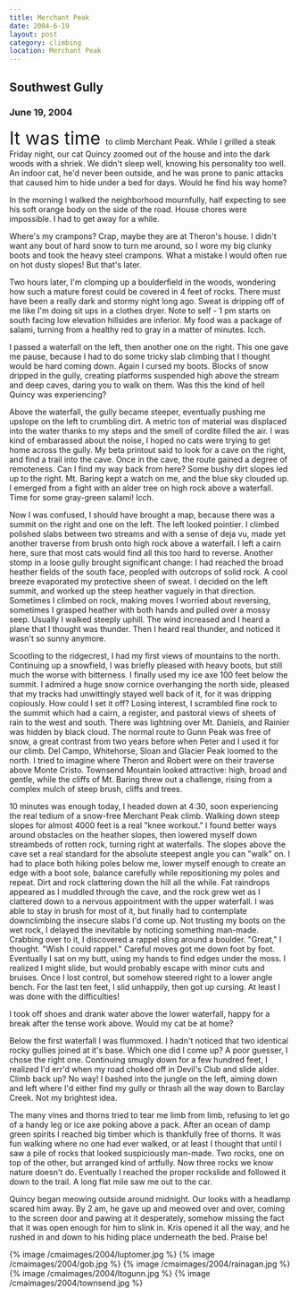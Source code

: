 ```yaml
---
title: Merchant Peak
date: 2004-6-19
layout: post
category: climbing
location: Merchant Peak
---
```


<h2>Southwest Gully</h2>
<h3>June 19, 2004</h3>


<p>
<font size=+3>It was time </font> to climb Merchant Peak. While I grilled a steak Friday night, our cat
Quincy zoomed out of the house and into the dark woods with a shriek. We didn't
sleep well, knowing his personality too well. An indoor cat, he'd never been
outside, and he was prone to panic attacks that caused him to hide under a bed
for days. Would he find his way home?
</p>
<p>
In the morning I walked the neighborhood mournfully, half expecting to see his
soft orange body on the side of the road. House chores were impossible. I had
to get away for a while.
</p>
<p>
Where's my crampons? Crap, maybe they are at Theron's house. I didn't want any bout
of hard snow to turn me around, so I wore my big clunky boots and took the heavy
steel crampons. What a mistake I would often rue on hot dusty slopes! But that's later.
</p>
<p>
Two hours later, I'm clomping up a boulderfield in the woods, wondering how
such a mature forest could be covered in 4 feet of rocks. There must have been
a really dark and stormy night long ago. Sweat is dripping off of me like I'm
doing sit ups in a clothes dryer. Note to self - 1 pm starts on south facing low
elevation hillsides are inferior. My food was a package of salami, turning from a
healthy red to gray in a matter of minutes. Icch.
</p>
<p>
I passed a waterfall on the left, then another one on the right. This one gave
me pause, because I had to do some tricky slab climbing that I thought would
be hard coming down. Again I cursed my boots. Blocks of snow dripped in the
gully, creating platforms suspended high above the stream and deep caves, daring
you to walk on them. Was this the kind of hell Quincy was experiencing?
</p>
<p>
Above the waterfall, the gully became steeper, eventually pushing me upslope on
the left to crumbling dirt. A metric ton of material was displaced into the 
water thanks to my steps and the smell of cordite filled the air. I was kind
of embarassed about the noise, I hoped no cats were trying to get home across
the gully. My beta printout said to look for a cave on the right, and find
a trail into the cave. Once in the cave, the route gained a degree of remoteness.
Can I find my way back from here? Some bushy dirt slopes led up to the right.
Mt. Baring kept a watch on me, and the blue sky clouded up. I emerged from
a fight with an alder tree on high rock above a waterfall. Time for some
gray-green salami! Icch.
</p>
<p>
Now I was confused, I should have brought a map, because there was a summit on
the right and one on the left. The left looked pointier. I climbed polished
slabs between two streams and with a sense of deja vu, made yet another traverse
from brush onto high rock above a waterfall. I left a cairn here, sure that
most cats would find all this too hard to reverse. Another stomp in a loose
gully brought significant change: I had reached the broad heather fields
of the south face, peopled with outcrops of solid rock. A cool breeze
evaporated my protective sheen of sweat. I decided on the left summit, and
worked up the steep heather vaguely in that direction. Sometimes I climbed on
rock, making moves I worried about reversing, sometimes I grasped heather
with both hands and pulled over a mossy seep. Usually I walked steeply uphill.
The wind increased and I heard a plane that I thought was thunder. Then I
heard real thunder, and noticed it wasn't so sunny anymore.
</p>
<p>
Scootling to the ridgecrest, I had my first views of mountains to the north.
Continuing up a snowfield, I was briefly pleased with heavy boots, but still
much the worse with bitterness. I finally used my ice axe 100 feet below the
summit. I admired a huge snow cornice overhanging the north side, pleased that
my tracks had unwittingly stayed well back of it, for it was dripping
copiously. How could I set it off? Losing interest, I scrambled fine rock 
to the summit which had a cairn, a register, and pastoral views of sheets of
rain to the west and south. There was lightning over Mt. Daniels, and 
Rainier was hidden by black cloud. The normal route to Gunn Peak was free of
snow, a great contrast from two years before when Peter and I used it for
our climb. Del Campo, Whitehorse, Sloan and Glacier Peak loomed to the north.
I tried to imagine where Theron and Robert were on their traverse above
Monte Cristo. Townsend Mountain looked attractive: high, broad and gentle,
while the cliffs of Mt. Baring threw out a challenge, rising from a complex mulch
of steep brush, cliffs and trees.
</p>
<p></p>
<p>
10 minutes was enough today, I headed down at 4:30, soon experiencing the
real tedium of a snow-free Merchant Peak climb. Walking down steep
slopes for almost 4000 feet is a real "knee workout." I found better ways
around obstacles on the heather slopes, then lowered myself down streambeds
of rotten rock, turning right at waterfalls. The slopes above the cave
set a real standard for the absolute steepest angle you can "walk" on.
I had to place both hiking poles below me, lower myself enough to create
an edge with a boot sole, balance carefully while repositioning my poles
and repeat. Dirt and rock clattering down the hill all the while. Fat 
raindrops appeared as I muddled through the cave, and the rock grew
wet as I clattered down to a nervous appointment with the upper waterfall.
I was able to stay in brush for most of it, but finally had to contemplate
downclimbing the insecure slabs I'd come up. Not trusting my boots on the
wet rock, I delayed the inevitable by noticing something man-made.
Crabbing over to it, I discovered a rappel sling around a boulder. "Great,"
I thought. "Wish I could rappel." Careful moves got me down foot by foot.
Eventually I sat on my butt, using my hands to find edges under the moss.
I realized I might slide, but would probably escape with minor cuts and
bruises. Once I lost control, but somehow steered right to a lower angle
bench. For the last ten feet, I slid unhappily, then got up cursing.
At least I was done with the difficulties!
</p>
<p>
I took off shoes and drank water above the lower waterfall, happy for a
break after the tense work above. Would my cat be at home?
</p>
<p>
Below the first waterfall I was flummoxed. I hadn't noticed that two identical
rocky gullies joined at it's base. Which one did I come up? A poor guesser,
I chose the right one. Continuing smugly down for a few hundred feet, I
realized I'd err'd when my road choked off in Devil's Club and slide alder.
Climb back up? No way! I bashed into the jungle on the left, aiming down
and left where I'd either find my gully or thrash all the way down to 
Barclay Creek. Not my brightest idea.
</p>
<p>
The many vines and thorns tried to tear me limb from limb, refusing to let
go of a handy leg or ice axe poking above a pack. After an ocean of damp
green spirits I reached big timber which is thankfully free of thorns.
It was fun walking where no one had ever walked, or at least I thought
that until I saw a pile of rocks that looked suspiciously man-made.
Two rocks, one on top of the other, but arranged kind of artfully. Now
three rocks we know nature doesn't do. Eventually I reached the proper
rockslide and followed it down to the trail. A long flat mile 
saw me out to the car. 
</p>
<p>
Quincy began meowing outside around midnight. Our looks with a headlamp
scared him away. By 2 am, he gave up and meowed over and over, coming to
the screen door and pawing at it desperately, somehow missing the fact
that it was open enough for him to slink in. Kris opened it all the way,
and he rushed in and down to his hiding place underneath the bed. Praise be!
</p>

{% image /cmaimages/2004/luptomer.jpg %}
{% image /cmaimages/2004/gob.jpg %}
{% image /cmaimages/2004/rainagan.jpg %}
{% image /cmaimages/2004/ltogunn.jpg %}
{% image /cmaimages/2004/townsend.jpg %}



